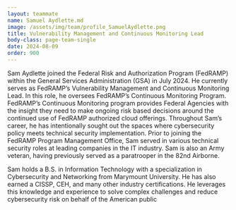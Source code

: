 ```yaml
---
layout: teammate
name: Samuel Aydlette.md
image: /assets/img/team/profile_SamuelAydlette.png
title: Vulnerability Management and Continuous Monitoring Lead
body-class: page-team-single
date: 2024-08-09
order: 900
---
```

Sam Aydlette joined the Federal Risk and Authorization Program (FedRAMP) within the General Services Administration (GSA) in July 2024. He currently serves as FedRAMP’s Vulnerability Management and Continuous Monitoring Lead. In this role, he oversees FedRAMP’s Continuous Monitoring Program. FedRAMP’s Continuous Monitoring program provides Federal Agencies with the insight they need to make ongoing risk based decisions around the continued use of FedRAMP authorized cloud offerings. Throughout Sam’s career, he has intentionally sought out the spaces where cybersecurity policy meets technical security implementation. Prior to joining the FedRAMP Program Management Office, Sam served in various technical security roles at leading companies in the IT industry. Sam is also an Army veteran, having previously served as a paratrooper in the 82nd Airborne.

Sam holds a B.S. in Information Technology with a specialization in Cybersecurity and Networking from Marymount University. He has also earned a CISSP, CEH, and many other industry certifications. He leverages this knowledge and experience to solve complex challenges and reduce cybersecurity risk on behalf of the American public

